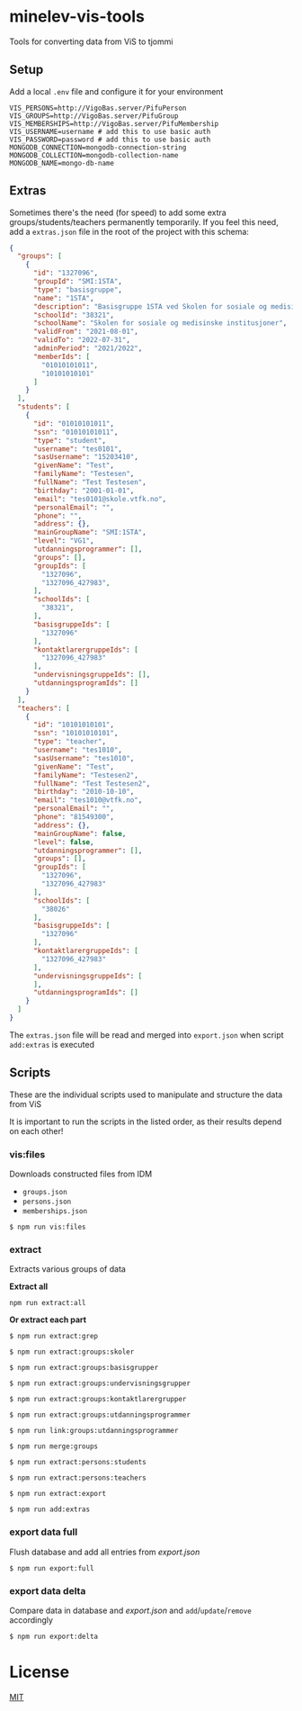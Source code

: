 # minelev-vis-tools

Tools for converting data from ViS to tjommi

## Setup

Add a local `.env` file and configure it for your environment

```
VIS_PERSONS=http://VigoBas.server/PifuPerson
VIS_GROUPS=http://VigoBas.server/PifuGroup
VIS_MEMBERSHIPS=http://VigoBas.server/PifuMembership
VIS_USERNAME=username # add this to use basic auth
VIS_PASSWORD=password # add this to use basic auth
MONGODB_CONNECTION=mongodb-connection-string
MONGODB_COLLECTION=mongodb-collection-name
MONGODB_NAME=mongo-db-name
```

## Extras

Sometimes there's the need (for speed) to add some extra groups/students/teachers permanently temporarily.
If you feel this need, add a `extras.json` file in the root of the project with this schema:
```json
{
  "groups": [
    {
      "id": "1327096",
      "groupId": "SMI:1STA",
      "type": "basisgruppe",
      "name": "1STA",
      "description": "Basisgruppe 1STA ved Skolen for sosiale og medisinske institusjoner",
      "schoolId": "38321",
      "schoolName": "Skolen for sosiale og medisinske institusjoner",
      "validFrom": "2021-08-01",
      "validTo": "2022-07-31",
      "adminPeriod": "2021/2022",
      "memberIds": [
        "01010101011",
        "10101010101"
      ]
    }
  ],
  "students": [
    {
      "id": "01010101011",
      "ssn": "01010101011",
      "type": "student",
      "username": "tes0101",
      "sasUsername": "15203410",
      "givenName": "Test",
      "familyName": "Testesen",
      "fullName": "Test Testesen",
      "birthday": "2001-01-01",
      "email": "tes0101@skole.vtfk.no",
      "personalEmail": "",
      "phone": "",
      "address": {},
      "mainGroupName": "SMI:1STA",
      "level": "VG1",
      "utdanningsprogrammer": [],
      "groups": [],
      "groupIds": [
        "1327096",
        "1327096_427983",
      ],
      "schoolIds": [
        "38321",
      ],
      "basisgruppeIds": [
        "1327096"
      ],
      "kontaktlarergruppeIds": [
        "1327096_427983"
      ],
      "undervisningsgruppeIds": [],
      "utdanningsprogramIds": []
    }
  ],
  "teachers": [
    {
      "id": "10101010101",
      "ssn": "10101010101",
      "type": "teacher",
      "username": "tes1010",
      "sasUsername": "tes1010",
      "givenName": "Test",
      "familyName": "Testesen2",
      "fullName": "Test Testesen2",
      "birthday": "2010-10-10",
      "email": "tes1010@vtfk.no",
      "personalEmail": "",
      "phone": "81549300",
      "address": {},
      "mainGroupName": false,
      "level": false,
      "utdanningsprogrammer": [],
      "groups": [],
      "groupIds": [
        "1327096",
        "1327096_427983"
      ],
      "schoolIds": [
        "38026"
      ],
      "basisgruppeIds": [
        "1327096"
      ],
      "kontaktlarergruppeIds": [
        "1327096_427983"
      ],
      "undervisningsgruppeIds": [
      ],
      "utdanningsprogramIds": []
    }
  ]
}
```

The `extras.json` file will be read and merged into `export.json` when script `add:extras` is executed

## Scripts
These are the individual scripts used to manipulate and structure the data from ViS

It is important to run the scripts in the listed order, as their results depend on each other!

### vis:files
Downloads constructed files from IDM
- `groups.json`
- `persons.json`
- `memberships.json`

```
$ npm run vis:files
```

### extract
Extracts various groups of data

**Extract all**
```
npm run extract:all
```

**Or extract each part**

```
$ npm run extract:grep
```

```
$ npm run extract:groups:skoler
```

```
$ npm run extract:groups:basisgrupper
```

```
$ npm run extract:groups:undervisningsgrupper
```

```
$ npm run extract:groups:kontaktlarergrupper
```

```
$ npm run extract:groups:utdanningsprogrammer
```

```
$ npm run link:groups:utdanningsprogrammer
```

```
$ npm run merge:groups
```

```
$ npm run extract:persons:students
```

```
$ npm run extract:persons:teachers
```

```
$ npm run extract:export
```

```
$ npm run add:extras
```

### export data full

Flush database and add all entries from *export.json*

```
$ npm run export:full
```

### export data delta

Compare data in database and *export.json* and `add`/`update`/`remove` accordingly

```
$ npm run export:delta
```

# License

[MIT](LICENSE)
